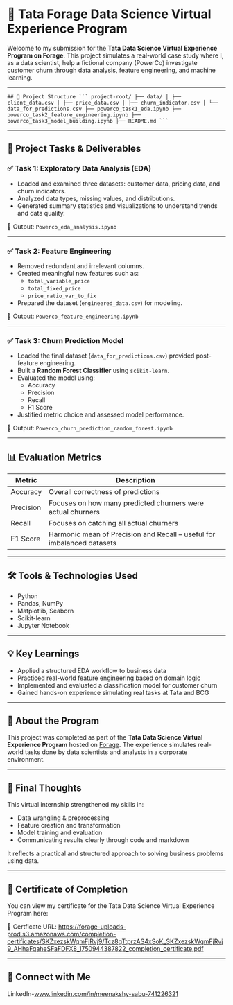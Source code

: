 # 🌟 Tata Forage Data Science Virtual Experience Program

Welcome to my submission for the **Tata Data Science Virtual Experience Program on Forage**. This project simulates a real-world case study where I, as a data scientist, help a fictional company (PowerCo) investigate customer churn through data analysis, feature engineering, and machine learning.

---

<pre><code>## 📁 Project Structure ``` project-root/ ├── data/ │ ├── client_data.csv │ ├── price_data.csv │ ├── churn_indicator.csv │ └── data_for_predictions.csv ├── powerco_task1_eda.ipynb ├── powerco_task2_feature_engineering.ipynb ├── powerco_task3_model_building.ipynb ├── README.md ``` </code></pre>


---

## 🧠 Project Tasks & Deliverables

### ✅ Task 1: Exploratory Data Analysis (EDA)
- Loaded and examined three datasets: customer data, pricing data, and churn indicators.
- Analyzed data types, missing values, and distributions.
- Generated summary statistics and visualizations to understand trends and data quality.

📎 Output: `Powerco_eda_analysis.ipynb`

---

### ✅ Task 2: Feature Engineering
- Removed redundant and irrelevant columns.
- Created meaningful new features such as:
  - `total_variable_price`
  - `total_fixed_price`
  - `price_ratio_var_to_fix`
- Prepared the dataset (`engineered_data.csv`) for modeling.

📎 Output: `Powerco_feature_engineering.ipynb`

---

### ✅ Task 3: Churn Prediction Model
- Loaded the final dataset (`data_for_predictions.csv`) provided post-feature engineering.
- Built a **Random Forest Classifier** using `scikit-learn`.
- Evaluated the model using:
  - Accuracy
  - Precision
  - Recall
  - F1 Score
- Justified metric choice and assessed model performance.

📎 Output: `Powerco_churn_prediction_random_forest.ipynb`

---

## 📊 Evaluation Metrics

| Metric     | Description                                                                 |
|------------|-----------------------------------------------------------------------------|
| Accuracy   | Overall correctness of predictions                                          |
| Precision  | Focuses on how many predicted churners were actual churners                |
| Recall     | Focuses on catching all actual churners                                    |
| F1 Score   | Harmonic mean of Precision and Recall – useful for imbalanced datasets     |

---

## 🛠️ Tools & Technologies Used

- Python
- Pandas, NumPy
- Matplotlib, Seaborn
- Scikit-learn
- Jupyter Notebook

---

## 💡 Key Learnings

- Applied a structured EDA workflow to business data
- Practiced real-world feature engineering based on domain logic
- Implemented and evaluated a classification model for customer churn
- Gained hands-on experience simulating real tasks at Tata and BCG

---

## 📌 About the Program

This project was completed as part of the **Tata Data Science Virtual Experience Program** hosted on [Forage](https://www.theforage.com/). The experience simulates real-world tasks done by data scientists and analysts in a corporate environment.

---

## 🚀 Final Thoughts

This virtual internship strengthened my skills in:
- Data wrangling & preprocessing
- Feature creation and transformation
- Model training and evaluation
- Communicating results clearly through code and markdown

It reflects a practical and structured approach to solving business problems using data.

---

## 📜 Certificate of Completion

You can view my certificate for the Tata Data Science Virtual Experience Program here:

🔗 Certficate URL: https://forage-uploads-prod.s3.amazonaws.com/completion-certificates/SKZxezskWgmFjRvj9/Tcz8gTtprzAS4xSoK_SKZxezskWgmFjRvj9_AHhaFqaheSFaFDFX8_1750944387822_completion_certificate.pdf 

---
## 👤 Connect with Me
LinkedIn-www.linkedin.com/in/meenakshy-sabu-741226321




